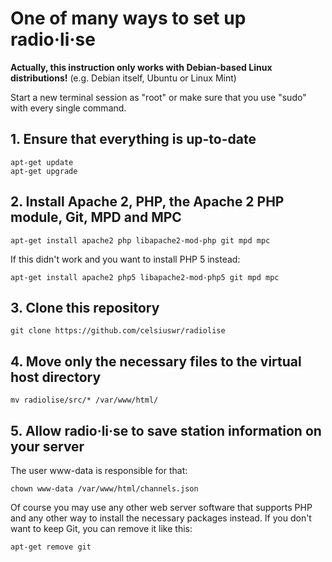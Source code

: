 # One of many ways to set up radio·li·se

**Actually, this instruction only works with Debian-based Linux distributions!** (e.g. Debian itself, Ubuntu or Linux Mint)

Start a new terminal session as "root" or make sure that you use "sudo" with every single command.

## 1. Ensure that everything is up-to-date

    apt-get update
    apt-get upgrade
    
## 2. Install Apache 2, PHP, the Apache 2 PHP module, Git, MPD and MPC
    
    apt-get install apache2 php libapache2-mod-php git mpd mpc
    
If this didn't work and you want to install PHP 5 instead:

    apt-get install apache2 php5 libapache2-mod-php5 git mpd mpc
    
## 3. Clone this repository
    
    git clone https://github.com/celsiuswr/radiolise
    
## 4. Move only the necessary files to the virtual host directory
    
    mv radiolise/src/* /var/www/html/
    
## 5. Allow radio·li·se to save station information on your server

The user www-data is responsible for that:
    
    chown www-data /var/www/html/channels.json

Of course you may use any other web server software that supports PHP and any other way to install the necessary packages instead. If you don't want to keep Git, you can remove it like this:

    apt-get remove git
